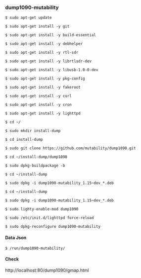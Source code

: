 ### dump1090-mutability

``$ sudo apt-get update``

``$ sudo apt-get install -y git``

``$ sudo apt-get install -y build-essential``

``$ sudo apt-get install -y debhelper``

``$ sudo apt-get install -y rtl-sdr``

``$ sudo apt-get install -y librtlsdr-dev``

``$ sudo apt-get install -y libusb-1.0-0-dev``

``$ sudo apt-get install -y pkg-config``

``$ sudo apt-get install -y fakeroot``

``$ sudo apt-get install -y curl``

``$ sudo apt-get install -y cron``

``$ sudo apt-get install -y lighttpd``


``$ cd ~/``

``$ sudo mkdir install-dump``

``$ cd install-dump``

``$ sudo git clone https://github.com/mutability/dump1090.git``



``$ cd ~/install-dump/dump1090``

``$ sudo dpkg-buildpackage -b``


``$ cd ~/install-dump``

``$ sudo dpkg -i dump1090-mutability_1.15~dev_*.deb``


``$ cd ~/install-dump``

``$ sudo dpkg -i dump1090-mutability_1.15~dev_*.deb``


``$ sudo lighty-enable-mod dump1090``

``$ sudo /etc/init.d/lighttpd force-reload``


``$ sudo dpkg-reconfigure dump1090-mutability``

#### Data Json

``$ /run/dump1090-mutability/``

#### Check

http://localhost:80/dump1090/gmap.html
